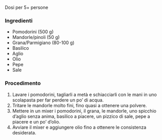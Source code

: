Dosi per 5+ persone
### Ingredienti
- Pomodorini (500 g)
- Mandorle/pinoli (50 g)
- Grana/Parmigiano (80-100 g)
- Basilico
- Aglio
- Olio
- Pepe
- Sale

### Procedimento
1. Lavare i pomodorini, tagliarli a metà e schiacciarli con le mani in uno scolapasta per far perdere un po’ di acqua.
2. Tritare le mandorle molto fini, fino quasi a ottenere una polvere.
3. Mettere in un mixer i pomodorini, il grana, le mandorle, uno spicchio d’aglio senza anima, basilico a piacere, un pizzico di sale, pepe a piacere e un po’ d’olio.
4. Avviare il mixer e aggiungere olio fino a ottenere le consistenza desiderata.